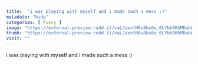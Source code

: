 ```yaml
---
title:  "i was playing with myself and i made such a mess :)"
metadate: "hide"
categories: [ Pussy ]
image: "https://external-preview.redd.it/vaLJaxxtH0u8bs6o_0LYbb8KbMDabWVQcRgm4kM6VJM.jpg?auto=webp&s=22c1e9f82405ed0e98a25565b32fdd4b2990543d"
thumb: "https://external-preview.redd.it/vaLJaxxtH0u8bs6o_0LYbb8KbMDabWVQcRgm4kM6VJM.jpg?width=1080&crop=smart&auto=webp&s=4fd31711b79bb5a47082d6532aded252fbb078d6"
visit: ""
---
```

i was playing with myself and i made such a mess :)
